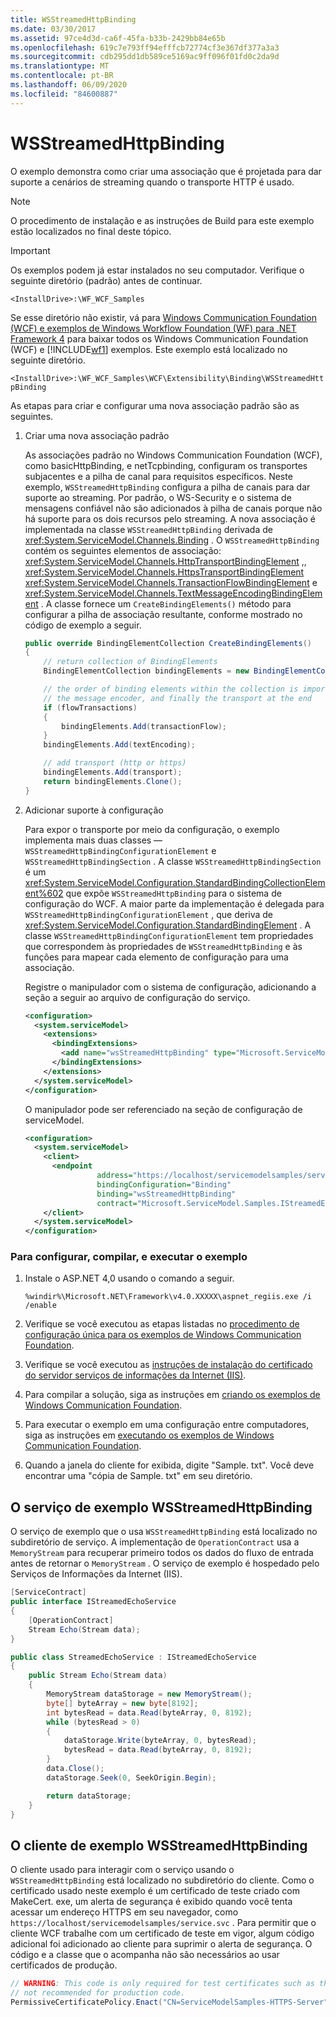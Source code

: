 ```yaml
---
title: WSStreamedHttpBinding
ms.date: 03/30/2017
ms.assetid: 97ce4d3d-ca6f-45fa-b33b-2429bb84e65b
ms.openlocfilehash: 619c7e793ff94efffcb72774cf3e367df377a3a3
ms.sourcegitcommit: cdb295dd1db589ce5169ac9ff096f01fd0c2da9d
ms.translationtype: MT
ms.contentlocale: pt-BR
ms.lasthandoff: 06/09/2020
ms.locfileid: "84600887"
---
```

# <a name="wsstreamedhttpbinding"></a>WSStreamedHttpBinding

O exemplo demonstra como criar uma associação que é projetada para dar suporte a cenários de streaming quando o transporte HTTP é usado.

> [!NOTE]
> O procedimento de instalação e as instruções de Build para este exemplo estão localizados no final deste tópico.

> [!IMPORTANT]
> Os exemplos podem já estar instalados no seu computador. Verifique o seguinte diretório (padrão) antes de continuar.
>
> `<InstallDrive>:\WF_WCF_Samples`
>
> Se esse diretório não existir, vá para [Windows Communication Foundation (WCF) e exemplos de Windows Workflow Foundation (WF) para .NET Framework 4](https://www.microsoft.com/download/details.aspx?id=21459) para baixar todos os Windows Communication Foundation (WCF) e [!INCLUDE[wf1](../../../../includes/wf1-md.md)] exemplos. Este exemplo está localizado no seguinte diretório.
>
> `<InstallDrive>:\WF_WCF_Samples\WCF\Extensibility\Binding\WSStreamedHttpBinding`

 As etapas para criar e configurar uma nova associação padrão são as seguintes.

1. Criar uma nova associação padrão

    As associações padrão no Windows Communication Foundation (WCF), como basicHttpBinding, e netTcpbinding, configuram os transportes subjacentes e a pilha de canal para requisitos específicos. Neste exemplo, `WSStreamedHttpBinding` configura a pilha de canais para dar suporte ao streaming. Por padrão, o WS-Security e o sistema de mensagens confiável não são adicionados à pilha de canais porque não há suporte para os dois recursos pelo streaming. A nova associação é implementada na classe `WSStreamedHttpBinding` derivada de <xref:System.ServiceModel.Channels.Binding> . O `WSStreamedHttpBinding` contém os seguintes elementos de associação: <xref:System.ServiceModel.Channels.HttpTransportBindingElement> ,, <xref:System.ServiceModel.Channels.HttpsTransportBindingElement> <xref:System.ServiceModel.Channels.TransactionFlowBindingElement> e <xref:System.ServiceModel.Channels.TextMessageEncodingBindingElement> . A classe fornece um `CreateBindingElements()` método para configurar a pilha de associação resultante, conforme mostrado no código de exemplo a seguir.

    ```csharp
    public override BindingElementCollection CreateBindingElements()
    {
        // return collection of BindingElements
        BindingElementCollection bindingElements = new BindingElementCollection();

        // the order of binding elements within the collection is important: layered channels are applied in the order included, followed by
        // the message encoder, and finally the transport at the end
        if (flowTransactions)
        {
            bindingElements.Add(transactionFlow);
        }
        bindingElements.Add(textEncoding);

        // add transport (http or https)
        bindingElements.Add(transport);
        return bindingElements.Clone();
    }
    ```

2. Adicionar suporte à configuração

    Para expor o transporte por meio da configuração, o exemplo implementa mais duas classes — `WSStreamedHttpBindingConfigurationElement` e `WSStreamedHttpBindingSection` . A classe `WSStreamedHttpBindingSection` é um <xref:System.ServiceModel.Configuration.StandardBindingCollectionElement%602> que expõe `WSStreamedHttpBinding` para o sistema de configuração do WCF. A maior parte da implementação é delegada para `WSStreamedHttpBindingConfigurationElement` , que deriva de <xref:System.ServiceModel.Configuration.StandardBindingElement> . A classe `WSStreamedHttpBindingConfigurationElement` tem propriedades que correspondem às propriedades de `WSStreamedHttpBinding` e às funções para mapear cada elemento de configuração para uma associação.

    Registre o manipulador com o sistema de configuração, adicionando a seção a seguir ao arquivo de configuração do serviço.

    ```xml
    <configuration>
      <system.serviceModel>
        <extensions>
          <bindingExtensions>
            <add name="wsStreamedHttpBinding" type="Microsoft.ServiceModel.Samples.WSStreamedHttpBindingCollectionElement, WSStreamedHttpBinding, Version=0.0.0.0, Culture=neutral, PublicKeyToken=null" />
          </bindingExtensions>
        </extensions>
      </system.serviceModel>
    </configuration>
    ```

    O manipulador pode ser referenciado na seção de configuração de serviceModel.

    ```xml
    <configuration>
      <system.serviceModel>
        <client>
          <endpoint
                    address="https://localhost/servicemodelsamples/service.svc"
                    bindingConfiguration="Binding"
                    binding="wsStreamedHttpBinding"
                    contract="Microsoft.ServiceModel.Samples.IStreamedEchoService"/>
        </client>
      </system.serviceModel>
    </configuration>
    ```

### <a name="to-set-up-build-and-run-the-sample"></a>Para configurar, compilar, e executar o exemplo

1. Instale o ASP.NET 4,0 usando o comando a seguir.

    ```console
    %windir%\Microsoft.NET\Framework\v4.0.XXXXX\aspnet_regiis.exe /i /enable
    ```

2. Verifique se você executou as etapas listadas no [procedimento de configuração única para os exemplos de Windows Communication Foundation](one-time-setup-procedure-for-the-wcf-samples.md).

3. Verifique se você executou as [instruções de instalação do certificado do servidor serviços de informações da Internet (IIS)](iis-server-certificate-installation-instructions.md).

4. Para compilar a solução, siga as instruções em [criando os exemplos de Windows Communication Foundation](building-the-samples.md).

5. Para executar o exemplo em uma configuração entre computadores, siga as instruções em [executando os exemplos de Windows Communication Foundation](running-the-samples.md).

6. Quando a janela do cliente for exibida, digite "Sample. txt". Você deve encontrar uma "cópia de Sample. txt" em seu diretório.

## <a name="the-wsstreamedhttpbinding-sample-service"></a>O serviço de exemplo WSStreamedHttpBinding

O serviço de exemplo que o usa `WSStreamedHttpBinding` está localizado no subdiretório de serviço. A implementação de `OperationContract` usa a `MemoryStream` para recuperar primeiro todos os dados do fluxo de entrada antes de retornar o `MemoryStream` . O serviço de exemplo é hospedado pelo Serviços de Informações da Internet (IIS).

```csharp
[ServiceContract]
public interface IStreamedEchoService
{
    [OperationContract]
    Stream Echo(Stream data);
}

public class StreamedEchoService : IStreamedEchoService
{
    public Stream Echo(Stream data)
    {
        MemoryStream dataStorage = new MemoryStream();
        byte[] byteArray = new byte[8192];
        int bytesRead = data.Read(byteArray, 0, 8192);
        while (bytesRead > 0)
        {
            dataStorage.Write(byteArray, 0, bytesRead);
            bytesRead = data.Read(byteArray, 0, 8192);
        }
        data.Close();
        dataStorage.Seek(0, SeekOrigin.Begin);

        return dataStorage;
    }
}
```

## <a name="the-wsstreamedhttpbinding-sample-client"></a>O cliente de exemplo WSStreamedHttpBinding

O cliente usado para interagir com o serviço usando o `WSStreamedHttpBinding` está localizado no subdiretório do cliente. Como o certificado usado neste exemplo é um certificado de teste criado com MakeCert. exe, um alerta de segurança é exibido quando você tenta acessar um endereço HTTPS em seu navegador, como `https://localhost/servicemodelsamples/service.svc` . Para permitir que o cliente WCF trabalhe com um certificado de teste em vigor, algum código adicional foi adicionado ao cliente para suprimir o alerta de segurança. O código e a classe que o acompanha não são necessários ao usar certificados de produção.

```csharp
// WARNING: This code is only required for test certificates such as those created by makecert. It is
// not recommended for production code.
PermissiveCertificatePolicy.Enact("CN=ServiceModelSamples-HTTPS-Server");
```
